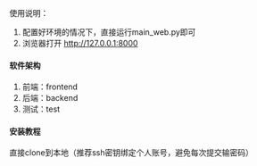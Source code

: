 使用说明：
1. 配置好环境的情况下，直接运行main_web.py即可
2. 浏览器打开  http://127.0.0.1:8000

#### 软件架构
1. 前端：frontend
2. 后端：backend
3. 测试：test

#### 安装教程
   直接clone到本地（推荐ssh密钥绑定个人账号，避免每次提交输密码）



